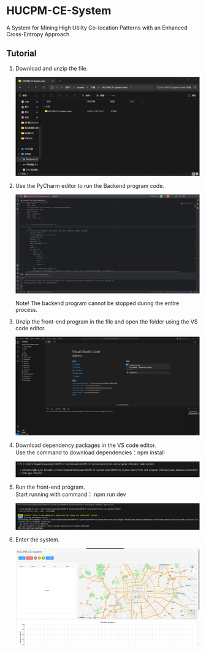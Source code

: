 # HUCPM-CE-System
A System for Mining High Utility Co-location Patterns with an Enhanced Cross-Entropy Approach
## Tutorial
1. Download and unzip the file.

   ![1.](https://raw.githubusercontent.com/yuanshuaikang/HUCPM-CE-System/refs/heads/main/1.png)

3. Use the PyCharm editor to run the Backend program code.
   
   ![2.](https://raw.githubusercontent.com/yuanshuaikang/HUCPM-CE-System/refs/heads/main/2.png)
   
   Note! The backend program cannot be stopped during the entire process.
   
5. Unzip the front-end program in the file and open the folder using the VS code editor.
   
   ![3.](https://raw.githubusercontent.com/yuanshuaikang/HUCPM-CE-System/refs/heads/main/3.png)
   
7. Download dependency packages in the VS code editor.  
     Use the command to download dependencies：npm install
   
   ![4.](https://raw.githubusercontent.com/yuanshuaikang/HUCPM-CE-System/refs/heads/main/4.png)
   
8. Run the front-end program.  
     Start running with command： npm run dev
   
   ![5.](https://raw.githubusercontent.com/yuanshuaikang/HUCPM-CE-System/refs/heads/main/5.png)
   
10. Enter the system.
    
    ![6.](https://raw.githubusercontent.com/yuanshuaikang/HUCPM-CE-System/refs/heads/main/6.png)

